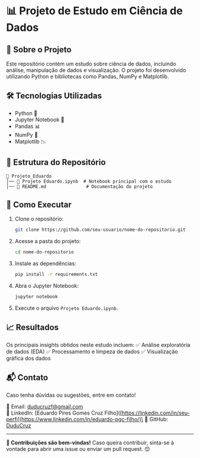 # 📊 Projeto de Estudo em Ciência de Dados

## 📌 Sobre o Projeto

Este repositório contém um estudo sobre ciência de dados, incluindo análise, manipulação de dados e visualização. O projeto foi desenvolvido utilizando Python e bibliotecas como Pandas, NumPy e Matplotlib.

## 🛠 Tecnologias Utilizadas

- Python 🐍
- Jupyter Notebook 📓
- Pandas 📊
- NumPy 🔢
- Matplotlib 📉

## 📂 Estrutura do Repositório

```
📁 Projeto_Eduardo
│── 📄 Projeto Eduardo.ipynb  # Notebook principal com o estudo
│── 📄 README.md               # Documentação do projeto
```

## 🚀 Como Executar

1. Clone o repositório:
   ```sh
   git clone https://github.com/seu-usuario/nome-do-repositorio.git
   ```
2. Acesse a pasta do projeto:
   ```sh
   cd nome-do-repositorio
   ```
3. Instale as dependências:
   ```sh
   pip install -r requirements.txt
   ```
4. Abra o Jupyter Notebook:
   ```sh
   jupyter notebook
   ```
5. Execute o arquivo `Projeto Eduardo.ipynb`.

## 📈 Resultados

Os principais insights obtidos neste estudo incluem: ✅ Análise exploratória de dados (EDA) ✅ Processamento e limpeza de dados ✅ Visualização gráfica dos dados

## 📬 Contato

Caso tenha dúvidas ou sugestões, entre em contato!

📧 Email: [duducruzf@gmail.com](mailto\:duducruzf@gmail.com)\
🔗 LinkedIn: [Eduardo Pires Gomes Cruz Filho]([https://linkedin.com/in/seu-perfi](https://www.linkedin.com/in/eduardo-pgc-filho/)\
📂 GitHub: [DuduCruz](https://github.com/DuduCruz)

---

**📢 Contribuições são bem-vindas!** Caso queira contribuir, sinta-se à vontade para abrir uma issue ou enviar um pull request. 😊

